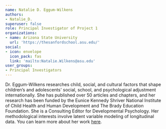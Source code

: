 ```yaml
---
name: Natalie D. Eggum-Wilkens
authors: 
- Natalie_D.
superuser: false
role: Principal Investigator of Project 1
organizations: 
- name: Arizona State University
  url: 'https://thesanfordschool.asu.edu/'
social: 
- icon: envelope
  icon_pack: fas
  link: 'mailto:Natalie.Wilkens@asu.edu'
user_groups: 
- Principal Investigators
---
```


Dr. Eggum-Wilkens researches child, social, and cultural factors that shape children’s and adolescents' social, school, and psychological adjustment internationally. She has published over 50 articles and chapters, and her research has been funded by the Eunice Kennedy Shriver National Institute of Child Health and Human Development and The Brady Education Foundation. She is a Consulting Editor for Developmental Psychology. Her methodological interests involve latent variable modeling of longitudinal data.
You can learn more about her work [here](https://thesanfordschool.asu.edu/eclipse).